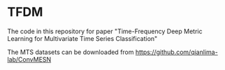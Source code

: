 # TFDM
The code in this repository for paper "Time-Frequency Deep Metric Learning for Multivariate Time Series Classification" 

The  MTS datasets can be downloaded from https://github.com/qianlima-lab/ConvMESN
